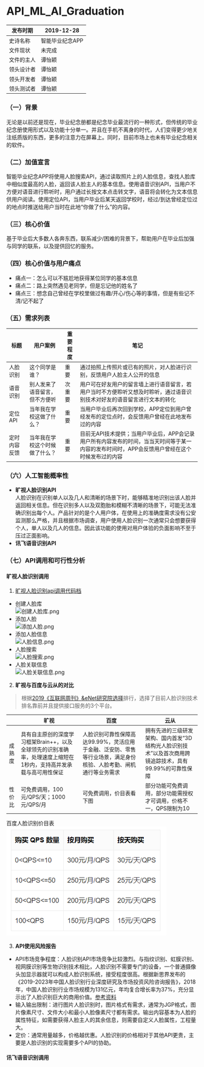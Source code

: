 # API_ML_AI_Graduation

|   发布时期  |   2019-12-28  |
| --- | --- |
| 史诗名称    |  智能毕业纪念APP   |
|  文件现状   |  未完成  |
|  文件的主人   |  谭怡颖   |
|  领头设计者   |   谭怡颖  |
|  领头开发者   |  谭怡颖   |
|  领头测试者   |  谭怡颖   |  

### （一）背景  
无论是以前还是现在，毕业纪念册都是纪念毕业最流行的一种形式，但传统的毕业纪念册使用形式以及功能十分单一。并且在手机不离身的时代，人们变得更少地关注纸质版的东西，更多的注意力在屏幕上。同时，目前市场上也未有毕业纪念相关的软件。  

### （二）加值宣言  
智能毕业纪念APP将使用人脸搜索API，通过读取照片上的人脸信息，查找人脸库中相似度最高的人脸，返回该人脸主人的基本信息。使用语音识别API，当用户不方便对语音进行聆听时，用户通过长按文本点击转文字，语音将会转化为文本信息供用户阅读。使用定位API，当用户毕业后某天返回学校时，经过/到达曾经定位过的地点时推送给用户当时在此地“你做了什么”的内容。  

### （三）核心价值  
基于毕业后大多数人各奔东西，联系减少/困难的背景下，帮助用户在毕业后加强与同学的联系，以及提供回忆的服务。  

### （四）核心价值与用户痛点
- 痛点一：怎么可以不尴尬地获得某位同学的基本信息
- 痛点二：路上突然遇见老同学，但是忘记他的姓名了
- 痛点三：想念自己曾经在学校里做过有趣/开心/伤心等的事情，但是有些记不清/记不起了  

### （五）需求列表    
| 标题 | 用户案例 | 重要程度 | 笔记 |
| ---- | -------- | -------- | ---- |
|  人脸识别    |    这个同学是谁？      |    重要      |  通过拍照上传照片或已有的照片，对人脸进行识别，反馈用户人脸主人公开的信息    |
|   语音识别   |   别人发来了语音留言，但不方便听       |    次重要      |  用户可在好友用户的留言墙上进行语音留言，若用户当时不方便聆听又想及时聆听，通过语音识别技术对好友的语音留言进行文本的转化   |
|   定位API   |    当年我在学校这做了什么？      |    重要      |  当用户毕业后再次回到学校，APP定位到用户曾经发布的定位点时，会反馈用户曾经在此地发布过的内容    |
|   定时内容反馈   |    当年我在学校这个时候做了什么？      |    重要      |  目前无API技术提供；当用户毕业后，APP会记录用户所有内容发布的时间，当当天时间等于某一内容的发布时间时，APP会反馈用户曾经在这个时候发布过的内容    |

### （六）人工智能概率性
- **旷视人脸识别API**  
人脸识别在识别单人以及几人和清晰的场景下时，能够精准地识别出该人脸并返回相关信息。但在识别多人以及双胞胎和模糊不清晰的场景下，可能无法准确识别出每个人。产品针对的是个人用户体，在使用上的准确度需求没有公安监测那么严格，并且根据市场调查，用户使用人脸识别一次通常只会想要获得个人，单人以及几人的信息。因此该功能的使用对用户体验的负面影响不至于压过正面影响。
- **讯飞语音识别API**  


### （七）API调用和可行性分析  
#### 旷视人脸识别调用
1. [旷视人脸识别api调用代码档](https://gitee.com/VirginiaT/yearbook/blob/master/face%20%20%E4%BA%BA%E8%84%B8%E6%90%9C%E7%B4%A2.ipynb)  
- 创建人脸库  
![](https://images.gitee.com/uploads/images/2019/1201/183153_e95ab76e_1648197.png "创建人脸库.png")  
- 添加人脸  
![](https://images.gitee.com/uploads/images/2019/1201/183309_c20e7697_1648197.png "添加人脸.png")  
- 添加人脸信息  
![](https://images.gitee.com/uploads/images/2019/1201/183647_a4d41104_1648197.png "人脸信息.png")  
- 人脸搜索  
![](https://images.gitee.com/uploads/images/2019/1201/183710_1fa7a307_1648197.png "人脸搜索.png")  
- 人脸关联信息  
![](https://images.gitee.com/uploads/images/2019/1201/183750_86609835_1648197.png "人脸关联信息.png")  

2. **旷视与百度与云从的对比**  
> 根据[2019《互联网周刊》&eNet研究院选择](http://www.enet.com.cn/article/2019/1031/A201910311029320.html)排行，选择了目前人脸识别技术排名靠前并且提供接口服务的3个平台。  

|        | 旷视 | 百度 | 云从 |
| ------ | ---- | ---- | ---- |
| 成熟度 |  具有自主原创的深度学习框架Brain++，以及全球领先的识别准确率，处理速度上缩短在1秒内，支持高并发承载与高可用性保证   |  人脸识别可靠性保障高达99.99%，灵活应用于金融、泛安防、零售等行业场景，满足身份核验、人脸考勤、闸机通行等业务需求    |  拥有先进的三级研发架构、国内首发“3D结构光人脸识别技术”以及首次商用跨镜追踪技术，具有99.99%的可靠性保障    |
| 性价比 |  可免费调用，100元/QPS/天；1000元/QPS/月    |   可免费调用，价目表看下图   |   部分功能可免费调用，部分功能需授权才可调用，价格不一，QPS限制为10  |  

百度人脸识别价目表  
![](https://github.com/ViTaSoyi/API_ML_AI_Graduation/blob/master/%E7%99%BE%E5%BA%A6%E4%BA%BA%E8%84%B8%E4%BB%B7%E7%9B%AE%E8%A1%A8.png)

3. **API使用风险报告**
- API市场竞争程度：人脸识别API市场竞争比较激烈。与指纹识别、虹膜识别、视网膜识别等生物识别技术相比，人脸识别不需要专门的设备，一个普通摄像头加显示器就可以构成人脸识别系统，接受程度很高。根据新思界发布的《2019-2023年中国人脸识别行业深度研究及市场投资风险咨询报告》，2018年，中国人脸识别行业市场规模为131亿元，年均复合增长率为37%，充分显示出了人脸识别巨大的商用价值。[参考资料](http://www.elecfans.com/consume/937221.html)
- 输入输出限制：进行图片人脸识别时，图片格式有需求，通常为JGP格式，图片像素尺寸、文件大小和最小人脸像素尺寸都有需求。输出内容基本为人脸的属性特征，如需要获得人脸主人的其余信息，则需要自定义人脸属性，工程量大。
- 定价：通常用量越多，价格越优惠。人脸识别的价格相对于其他API更贵，主要是人脸识别的实现需要多个API的协助。

#### 讯飞语音识别调用





